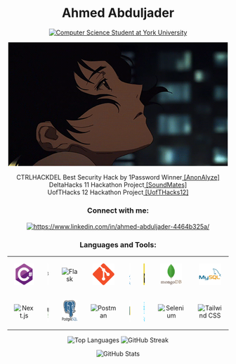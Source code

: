 <h1 align="center">Ahmed Abduljader</h1>
<div align="center">
    <a href="https://github.com/AhmedJader" style="display: inline-block;">
        <img src="https://readme-typing-svg.demolab.com?font=Lunasima&weight=900&duration=4000&pause=1000&color=FFFFFF&background=53348000&center=true&vCenter=true&random=false&width=600&lines=Computer+Science+Student+at+York+University" alt="Computer Science Student at York University">
    </a>
</div>


<p align="center"> <img src="./tumblr_n9l9dqPoJM1shxu4jo1_500.gif" alt="ahmedjader" /> </p>

<div align="center">CTRLHACKDEL Best Security Hack by 1Password Winner<a href="https://github.com/AhmedJader/AnonAlyze" target="blank">
[AnonAlyze]</a>
</div>

<div align="center">DeltaHacks 11 Hackathon Project<a href="https://github.com/AhmedJader/SoundMates" target="blank">
[SoundMates]</a>
</div>

<div align="center">UofTHacks 12 Hackathon Project<a href="https://github.com/HassanA01/UofTHacks12" target="blank">
[UofTHacks12]</a>
</div>

<h3 align="center">Connect with me:</h3>
<p align="center">
<a href="https://www.linkedin.com/in/ahmed-abduljader-4464b325a/" target="blank"><img align="center" src="https://raw.githubusercontent.com/rahuldkjain/github-profile-readme-generator/master/src/images/icons/Social/linked-in-alt.svg" alt="https://www.linkedin.com/in/ahmed-abduljader-4464b325a/" height="30" width="40" /></a>
</p>

<h3 align="center">Languages and Tools:</h3>
<div align="center">
    <table>
        <tr align="center">
            <td width="70px" style="padding: 15px;">
                <img src="https://raw.githubusercontent.com/devicons/devicon/master/icons/csharp/csharp-original.svg" width="50px" height="50px" alt="C#">
            </td>
            <td width="70px" style="padding: 15px;">
                <img src="https://raw.githubusercontent.com/devicons/devicon/master/icons/express/express-original-wordmark.svg" width="50px" height="50px" alt="Express.js">
            </td>
            <td width="70px" style="padding: 15px;">
                <img src="https://www.vectorlogo.zone/logos/palletsprojects_flask/palletsprojects_flask-ar21~v2.svg" width="50px" height="50px" alt="Flask">
            </td>
            <td width="70px" style="padding: 15px;">
                <img src="https://raw.githubusercontent.com/devicons/devicon/master/icons/git/git-original.svg" width="50px" height="50px" alt="Git">
            </td>
            <td width="70px" style="padding: 15px;">
                <img src="https://raw.githubusercontent.com/devicons/devicon/master/icons/java/java-original.svg" width="50px" height="50px" alt="Java">
            </td>
            <td width="70px" style="padding: 15px;">
                <img src="https://raw.githubusercontent.com/devicons/devicon/master/icons/javascript/javascript-original.svg" width="50px" height="50px" alt="JavaScript">
            </td>
            <td width="70px" style="padding: 15px;">
                <img src="https://raw.githubusercontent.com/devicons/devicon/master/icons/mongodb/mongodb-original-wordmark.svg" width="50px" height="50px" alt="MongoDB">
            </td>
            <td width="70px" style="padding: 15px;">
                <img src="https://raw.githubusercontent.com/devicons/devicon/master/icons/mysql/mysql-original-wordmark.svg" width="50px" height="50px" alt="MySQL">
            </td>
        </tr>
        <tr align="center">
            <td width="70px" style="padding: 15px;">
                <img src="https://www.vectorlogo.zone/logos/nextjs/nextjs-icon.svg" width="50px" height="50px" alt="Next.js">
            </td>
            <td width="70px" style="padding: 15px;">
                <img src="https://raw.githubusercontent.com/devicons/devicon/master/icons/nodejs/nodejs-original-wordmark.svg" width="50px" height="50px" alt="Node.js">
            </td>
            <td width="70px" style="padding: 15px;">
                <img src="https://raw.githubusercontent.com/devicons/devicon/master/icons/postgresql/postgresql-original-wordmark.svg" width="50px" height="50px" alt="PostgreSQL">
            </td>
            <td width="70px" style="padding: 15px;">
                <img src="https://www.vectorlogo.zone/logos/getpostman/getpostman-icon.svg" width="50px" height="50px" alt="Postman">
            </td>
            <td width="70px" style="padding: 15px;">
                <img src="https://raw.githubusercontent.com/devicons/devicon/master/icons/python/python-original.svg" width="50px" height="50px" alt="Python">
            </td>
            <td width="70px" style="padding: 15px;">
                <img src="https://raw.githubusercontent.com/devicons/devicon/master/icons/react/react-original-wordmark.svg" width="50px" height="50px" alt="React">
            </td>
            <td width="70px" style="padding: 15px;">
                <img src="https://raw.githubusercontent.com/detain/svg-logos/780f25886640cef088af994181646db2f6b1a3f8/svg/selenium-logo.svg" width="50px" height="50px" alt="Selenium">
            </td>
            <td width="70px" style="padding: 15px;">
                <img src="https://www.vectorlogo.zone/logos/tailwindcss/tailwindcss-icon.svg" width="50px" height="50px" alt="Tailwind CSS">
            </td>
        </tr>
    </table>
</div>

<p align="center">
  <img src="https://github-readme-stats.vercel.app/api/top-langs?username=ahmedjader&show_icons=true&locale=en&layout=compact&theme=dark" alt="Top Languages" width="300px">
  <img src="https://github-readme-streak-stats.herokuapp.com/?user=ahmedjader&theme=dark" alt="GitHub Streak" width="420px"/>
</p>

<p align="center">
  <img src="https://github-readme-stats.vercel.app/api?username=ahmedjader&show_icons=true&locale=en&theme=dark" alt="GitHub Stats" />
</p>
